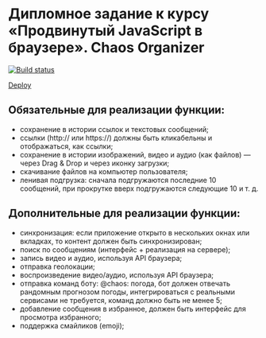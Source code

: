 # Дипломное задание к курсу «Продвинутый JavaScript в браузере». Chaos Organizer

[![Build status](https://ci.appveyor.com/api/projects/status/xbbocknpwi2j5ob0/branch/main?svg=true)](https://ci.appveyor.com/project/aleksandr2639/diplom-chaos-organizer-front/branch/main)

[Deploy](https://aleksandr2639.github.io/diplom_Chaos-Organizer.front/)

## Обязательные для реализации функции:

- сохранение в истории ссылок и текстовых сообщений;
- ссылки (http:// или https://) должны быть кликабельны и отображаться, как ссылки;
- сохранение в истории изображений, видео и аудио (как файлов) — через Drag & Drop и через иконку загрузки;
- скачивание файлов на компьютер пользователя; 
- ленивая подгрузка: сначала подгружаются последние 10 сообщений, при прокрутке вверх подгружаются следующие 10 и т. д.

## Дополнительные для реализации функции:

- синхронизация: если приложение открыто в нескольких окнах или вкладках, то контент должен быть синхронизирован;
- поиск по сообщениям (интерфейс + реализация на сервере);
- запись видео и аудио, используя API браузера;
- отправка геолокации;
- воспроизведение видео/аудио, используя API браузера;
- отправка команд боту: @chaos: погода, бот должен отвечать рандомным прогнозом погоды, интегрироваться с реальными сервисами не требуется, команд должно быть не менее 5;
- добавление сообщения в избранное, должен быть интерфейс для просмотра избранного;
- поддержка смайликов (emoji);



